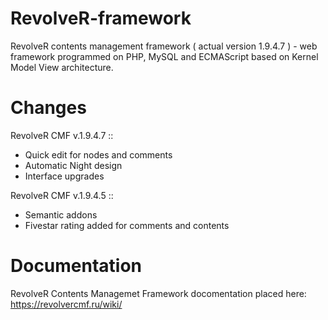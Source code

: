 # RevolveR-framework

RevolveR contents management framework ( actual version 1.9.4.7 ) - web framework programmed on PHP, MySQL and ECMAScript based on Kernel Model View architecture.

# Changes

RevolveR CMF v.1.9.4.7 ::

 - Quick edit for nodes and comments
 - Automatic Night design
 - Interface upgrades

RevolveR CMF v.1.9.4.5 ::

 - Semantic addons
 - Fivestar rating added for comments and contents

# Documentation

RevolveR Contents Managemet Framework docomentation placed here: https://revolvercmf.ru/wiki/
